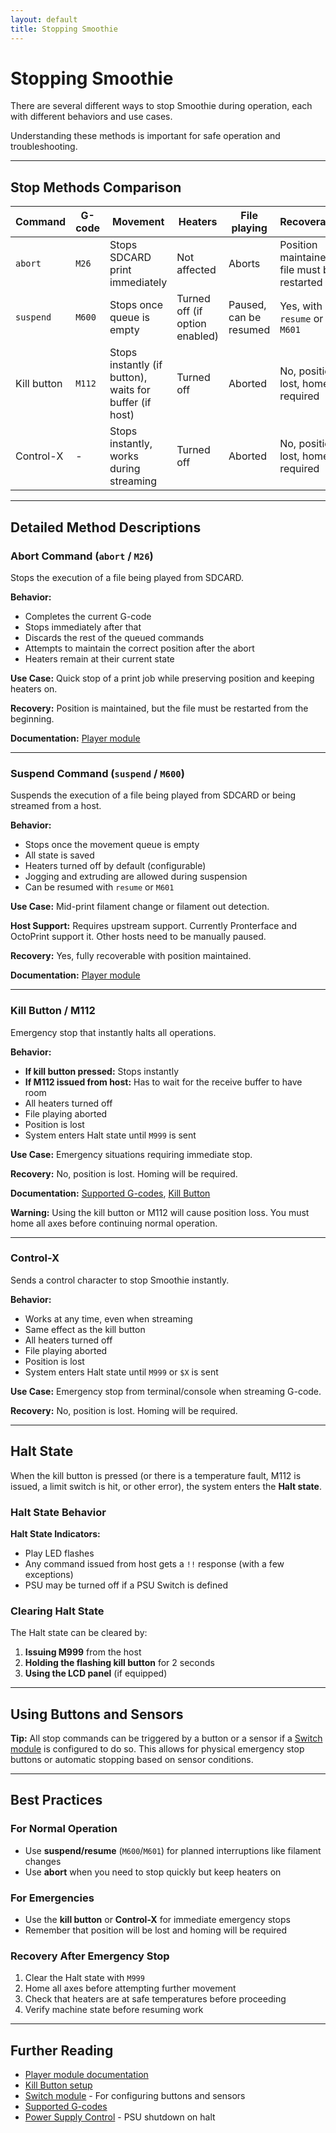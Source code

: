 ```yaml
---
layout: default
title: Stopping Smoothie
---
```


# Stopping Smoothie

There are several different ways to stop Smoothie during operation, each with different behaviors and use cases.

Understanding these methods is important for safe operation and troubleshooting.

---

## Stop Methods Comparison

| Command | G-code | Movement | Heaters | File playing | Recoverable | Documentation |
| ------- | ------ | -------- | ------- | ------------ | ----------- | ------------- |
| `abort` | `M26` | Stops SDCARD print immediately | Not affected | Aborts | Position maintained, file must be restarted | [Player](player) |
| `suspend` | `M600` | Stops once queue is empty | Turned off (if option enabled) | Paused, can be resumed | Yes, with `resume` or `M601` | [Player](player) |
| Kill button | `M112` | Stops instantly (if button), waits for buffer (if host) | Turned off | Aborted | No, position lost, home required | [supported-g-codes](supported-g-codes) |
| Control-X | - | Stops instantly, works during streaming | Turned off | Aborted | No, position lost, home required | - |

---

## Detailed Method Descriptions

### Abort Command (`abort` / `M26`)

Stops the execution of a file being played from SDCARD.

**Behavior:**
- Completes the current G-code
- Stops immediately after that
- Discards the rest of the queued commands
- Attempts to maintain the correct position after the abort
- Heaters remain at their current state

**Use Case:** Quick stop of a print job while preserving position and keeping heaters on.

**Recovery:** Position is maintained, but the file must be restarted from the beginning.

**Documentation:** [Player module](player)

---

### Suspend Command (`suspend` / `M600`)

Suspends the execution of a file being played from SDCARD or being streamed from a host.

**Behavior:**
- Stops once the movement queue is empty
- All state is saved
- Heaters turned off by default (configurable)
- Jogging and extruding are allowed during suspension
- Can be resumed with `resume` or `M601`

**Use Case:** Mid-print filament change or filament out detection.

**Host Support:** Requires upstream support. Currently Pronterface and OctoPrint support it. Other hosts need to be manually paused.

**Recovery:** Yes, fully recoverable with position maintained.

**Documentation:** [Player module](player)

---

### Kill Button / M112

Emergency stop that instantly halts all operations.

**Behavior:**
- **If kill button pressed:** Stops instantly
- **If M112 issued from host:** Has to wait for the receive buffer to have room
- All heaters turned off
- File playing aborted
- Position is lost
- System enters Halt state until `M999` is sent

**Use Case:** Emergency situations requiring immediate stop.

**Recovery:** No, position is lost. Homing will be required.

**Documentation:** [Supported G-codes](supported-g-codes), [Kill Button](killbutton)

<sl-alert variant="danger" open>
  <sl-icon slot="icon" name="exclamation-triangle"></sl-icon>
  <strong>Warning:</strong> Using the kill button or M112 will cause position loss. You must home all axes before continuing normal operation.
</sl-alert>

---

### Control-X

Sends a control character to stop Smoothie instantly.

**Behavior:**
- Works at any time, even when streaming
- Same effect as the kill button
- All heaters turned off
- File playing aborted
- Position is lost
- System enters Halt state until `M999` or `$X` is sent

**Use Case:** Emergency stop from terminal/console when streaming G-code.

**Recovery:** No, position is lost. Homing will be required.

---

## Halt State

When the kill button is pressed (or there is a temperature fault, M112 is issued, a limit switch is hit, or other error), the system enters the **Halt state**.

### Halt State Behavior

<sl-alert variant="warning" open>
  <sl-icon slot="icon" name="exclamation-triangle"></sl-icon>
  <strong>Halt State Indicators:</strong>
  <ul>
    <li>Play LED flashes</li>
    <li>Any command issued from host gets a <code>!!</code> response (with a few exceptions)</li>
    <li>PSU may be turned off if a PSU Switch is defined</li>
  </ul>
</sl-alert>

### Clearing Halt State

The Halt state can be cleared by:

1. **Issuing M999** from the host
2. **Holding the flashing kill button** for 2 seconds
3. **Using the LCD panel** (if equipped)

---

## Using Buttons and Sensors

<sl-alert variant="primary" open>
  <sl-icon slot="icon" name="lightbulb"></sl-icon>
  <strong>Tip:</strong> All stop commands can be triggered by a button or a sensor if a <a href="switch">Switch module</a> is configured to do so. This allows for physical emergency stop buttons or automatic stopping based on sensor conditions.
</sl-alert>

---

## Best Practices

### For Normal Operation

- Use **suspend/resume** (`M600`/`M601`) for planned interruptions like filament changes
- Use **abort** when you need to stop quickly but keep heaters on

### For Emergencies

- Use the **kill button** or **Control-X** for immediate emergency stops
- Remember that position will be lost and homing will be required

### Recovery After Emergency Stop

1. Clear the Halt state with `M999`
2. Home all axes before attempting further movement
3. Check that heaters are at safe temperatures before proceeding
4. Verify machine state before resuming work

---

## Further Reading

- [Player module documentation](player)
- [Kill Button setup](killbutton)
- [Switch module](switch) - For configuring buttons and sensors
- [Supported G-codes](supported-g-codes)
- [Power Supply Control](power-supply-control) - PSU shutdown on halt
